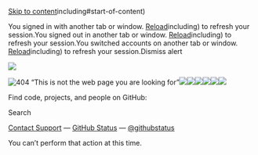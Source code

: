 [Skip to content](https://github.com/Sheris-Milly/test5)including#start-of-content)

You signed in with another tab or window. [Reload](https://github.com/Sheris-Milly/test5)including) to refresh your session.You signed out in another tab or window. [Reload](https://github.com/Sheris-Milly/test5)including) to refresh your session.You switched accounts on another tab or window. [Reload](https://github.com/Sheris-Milly/test5)including) to refresh your session.Dismiss alert

![](<Base64-Image-Removed>)

![404 “This is not the web page you are looking for”](<Base64-Image-Removed>)![](<Base64-Image-Removed>)![](<Base64-Image-Removed>)![](<Base64-Image-Removed>)![](<Base64-Image-Removed>)![](<Base64-Image-Removed>)![](<Base64-Image-Removed>)

Find code, projects, and people on GitHub:

Search

[Contact Support](https://support.github.com/?tags=dotcom-404) —
[GitHub Status](https://githubstatus.com/) —
[@githubstatus](https://twitter.com/githubstatus)

You can’t perform that action at this time.